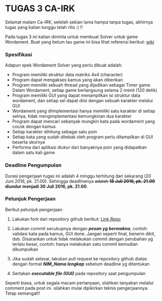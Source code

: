 # TUGAS 3 CA-IRK

Selamat malam Ca-IRK, setelah sekian lama hampa tanpa tugas, akhirnya tugas yang kalian tunggu telah rilis :) !!

Pada tugas 3 ini kalian diminta untuk membuat Solver untuk game Wordament. Buat yang belum tau game ini bisa lihat referensi berikut: [wiki](https://en.wikipedia.org/wiki/Wordament)

### Spesifikasi
Adapun spek Wordament Solver yang perlu dibuat adalah:
- Program memiliki struktur data matriks 4x4 (character) 
- Program dapat mengakses kamus yang akan diberikan
- Program memiliki sebuah thread yang dijadikan sebagai Timer game. Dalam Wordament, setiap game berlangsung selama 2 menit (120 detik)
- Program memiliki GUI yang dapat menampilkan isi struktur data wordament, dan setiap sel dapat diisi dengan sebuah karakter melalui GUI
- Wordament yang diimplementasi hanya memiliki satu karakter di setiap selnya, tidak mengimplementasi kemungkinan dua karakter
- Program dapat mencari sebanyak mungkin kata pada wordament yang cocok dengan kamus
- Setiap karakter dihitung sebagai satu poin
- Setiap kata yang sudah ditebak oleh program perlu ditampilkan di GUI beserta skornya
- Performa dari aplikasi diukur dari banyaknya poin yang didapatkan dalam satu kali game

### Deadline Pengumpulan
Durasi pengerjaan tugas ini adalah 4 minggu terhitung dari sekarang (20 Juni 2016, pk. 21.00). Sehingga deadlinenya ~~adalah **18 Juli 2016, pk. 21.00**~~ **diundur menjadi 30 Juli 2016, pk. 21.00**.

### Petunjuk Pengerjaan
Berikut petunjuk pengerjaan:

1. Lakukan fork dari repository github berikut: [Link Repo](https://github.com/irkwan/Tugas3-CaIRK2016)

2. Lakukan commit secukupnya dengan ***pesan yg bermakna***, contoh: validasi kata pada kamus, GUI done. Jangan seperti final, benerin dikit, dsb. Disarankan untuk tidak melakukan commit dengan perubahan yg terlalu besar, contoh: hanya melakukan satu commit kemudian dikumpulkan

3. Jika sudah selesai, lakukan pull request ke repository github diatas dengan format ***NIM_Nama lengkap*** sebelum deadline yg ditentukan

4. Sertakan ***executable file (GUI)*** pada repository saat pengumpulan

Seperti biasa, untuk segala macam pertanyaan, silahkan tanyakan melalui comment pada post ini. silahkan mulai dipikirkan teknis pengerjaannya. Tetap semangat!!
